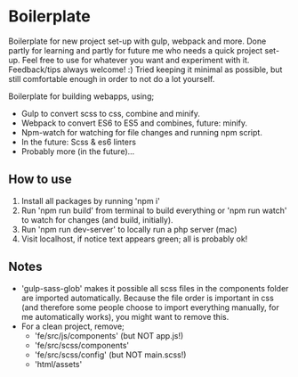 # Boilerplate
Boilerplate for new project set-up with gulp, webpack and more. Done partly for learning and partly for future me who needs a quick project set-up. Feel free to use for whatever you want and experiment with it. Feedback/tips always welcome! :)
Tried keeping it minimal as possible, but still comfortable enough in order to not do a lot yourself.

Boilerplate for building webapps, using;
* Gulp to convert scss to css, combine and minify.
* Webpack to convert ES6 to ES5 and combines, future: minify.
* Npm-watch for watching for file changes and running npm script.
* In the future: Scss & es6 linters
* Probably more (in the future)...

## How to use
1. Install all packages by running 'npm i'
2. Run 'npm run build' from terminal to build everything or 'npm run watch' to watch for changes (and build, initially).
3. Run 'npm run dev-server' to locally run a php server (mac)
4. Visit localhost, if notice text appears green; all is probably ok!

## Notes
- 'gulp-sass-glob' makes it possible all scss files in the components folder are imported automatically. Because the file order is important in css (and therefore some people choose to import everything manually, for me automatically works), you might want to remove this.
- For a clean project, remove;
	* 'fe/src/js/components' (but NOT app.js!)
	* 'fe/src/scss/components'
	* 'fe/src/scss/config' (but NOT main.scss!)
	* 'html/assets'
